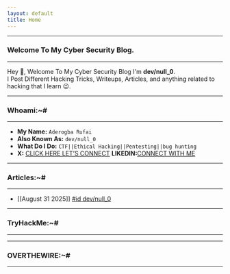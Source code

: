 ```yaml
---
layout: default
title: Home 
---
```


* * *
### Welcome To My Cyber Security Blog.
* * *

Hey 👋, Welcome To My Cyber Security Blog I'm **dev/null_0**.  
I Post Different Hacking Tricks, Writeups, Articles, and anything related to hacking that I learn 😉. 

* * *
### Whoami:~#
* * *

- **My Name:**    `Aderogba Rufai`
- **Also Known As:** `dev/null_0`
- **What Do I Do:**  `CTF||Ethical Hacking||Pentesting||bug hunting`
- **X:** [CLICK HERE LET’S CONNECT](https://x.com/Ru50566Rufai?t=XNUgBNbyiW_uEPnyVSW7Qg&s=09)
**LIKEDIN:**[CONNECT WITH ME](https://www.linkedin.com/in/aderogba-rufai-732435335?utm_source=share&utm_campaign=share_via&utm_content=profile&utm_medium=android_app)

* * *
### **Articles:~#**
* * *

- [[August 31 2025]] [#id dev/null_0](https://rufyty.github.io/posts/article/about.md)

* * *
### **TryHackMe:~#**
* * *


* * *
### **OVERTHEWIRE:~#**
* * *


